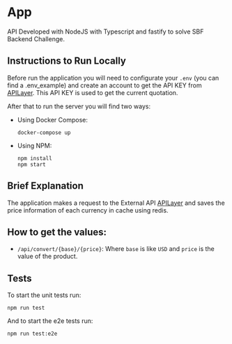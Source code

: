 # App

API Developed with NodeJS with Typescript and fastify to solve SBF Backend Challenge.

## Instructions to Run Locally
Before run the application you will need to configurate your `.env` (you can find a .env_example) and create an account to get the API KEY from [APILayer](https://apilayer.com/marketplace/exchangerates_data-api). This API KEY is used to get the current quotation.

After that to run the server you will find two ways:
* Using Docker Compose:
  ```
  docker-compose up
  ```
* Using NPM:
  ```
  npm install
  npm start
  ```

## Brief Explanation
The application makes a request to the External API [APILayer](https://apilayer.com/marketplace/exchangerates_data-api) and saves the price information of each currency in cache using redis.

## How to get the values:
* `/api/convert/{base}/{price}`:
  Where `base` is like `USD` and `price` is the value of the product.

## Tests
To start the unit tests run:
```
npm run test
```
And to start the e2e tests run:
```
npm run test:e2e
```